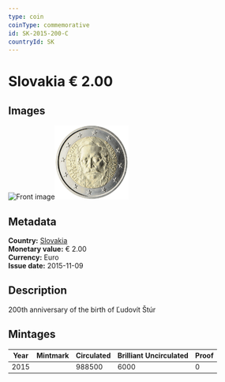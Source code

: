 ```yaml
---
type: coin
coinType: commemorative
id: SK-2015-200-C
countryId: SK
---
```


# Slovakia € 2.00

## Images

<img src="../../Images/common-2007-200.webp" height="150" alt="Front image"><img src="Images/SK-2015-200.webp" height="150" alt="Back image">

## Metadata

**Country:** [Slovakia](../../Countries/Slovakia/index.md)\
**Monetary value:** € 2.00\
**Currency:** Euro\
**Issue date:** 2015-11-09

## Description

200th anniversary of the birth of Ľudovít Štúr

## Mintages

| Year | Mintmark | Circulated | Brilliant Uncirculated | Proof |
| ---- | -------- | ---------- | ---------------------- | ----- |
| 2015 |          | 988500     | 6000                   | 0     |

